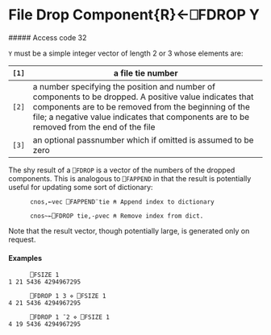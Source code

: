 




<h1 class="heading"><span class="name">File Drop Component</span><span class="command">{R}←⎕FDROP Y</span></h1>
##### Access code 32


`Y` must be a simple integer vector of length 2 or 3 whose elements are:

| `[1]` | a file tie number |
| --- | ---  |
| `[2]` | a number specifying the position and number of components to be dropped.  A positive value indicates that components are to be removed from the beginning of the file; a negative value indicates that components are to be removed from the end of the file |
| `[3]` | an optional passnumber which if omitted is assumed to be zero |



The shy result of a `⎕FDROP` is a vector of the numbers of the dropped components. This is analogous to `⎕FAPPEND` in that the result is potentially useful for updating some sort of dictionary:
```apl
      cnos,←vec ⎕FAPPEND¨tie ⍝ Append index to dictionary
      
      cnos~←⎕FDROP tie,-⍴vec ⍝ Remove index from dict.
```


Note that the result vector, though potentially large, is generated only on request.

#### Examples
```apl
      ⎕FSIZE 1
1 21 5436 4294967295
 
      ⎕FDROP 1 3 ⋄ ⎕FSIZE 1
4 21 5436 4294967295
 
      ⎕FDROP 1 ¯2 ⋄ ⎕FSIZE 1
4 19 5436 4294967295
 
```


